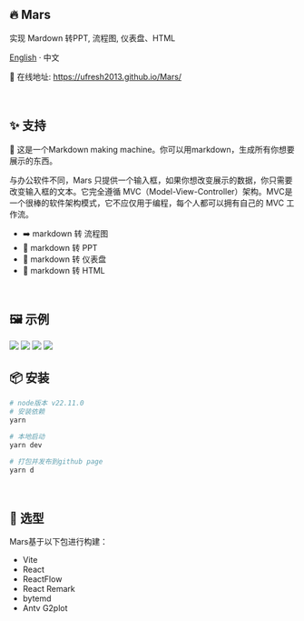 ## 🔥 Mars

实现 Mardown 转PPT, 流程图, 仪表盘、HTML

[English](./README-en.md) · 中文

🔨 在线地址: https://ufresh2013.github.io/Mars/

<br/>

## ✨ 支持

🤔 这是一个Markdown making machine。你可以用markdown，生成所有你想要展示的东西。

与办公软件不同，Mars 只提供一个输入框，如果你想改变展示的数据，你只需要改变输入框的文本。它完全遵循 MVC（Model-View-Controller）架构。MVC是一个很棒的软件架构模式，它不应仅用于编程，每个人都可以拥有自己的 MVC 工作流。

- ➡️ markdown 转 流程图
- 👀 markdown 转 PPT
- 💯 markdown 转 仪表盘
- 📝 markdown 转 HTML

<br/>

## 🖼 示例

<img src="https://ufresh2013.github.io/2025/04/01/Mars/5.png">
<img src="https://ufresh2013.github.io/2025/04/01/Mars/2.jpg">
<img src="https://ufresh2013.github.io/2025/04/01/Mars/3.png">
<img src="https://ufresh2013.github.io/2025/04/01/Mars/4.png">

<br/>

## 📦 安装

```bash
# node版本 v22.11.0
# 安装依赖
yarn

# 本地启动
yarn dev

# 打包并发布到github page
yarn d
```

<br/>

## 📝 选型

Mars基于以下包进行构建：

- Vite
- React
- ReactFlow
- React Remark
- bytemd
- Antv G2plot
